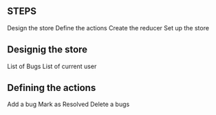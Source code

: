 ## STEPS

Design the store
Define the actions
Create the reducer
Set up the store

## Designig the store

List of Bugs
List of current user

## Defining the actions

Add a bug
Mark as Resolved
Delete a bugs
